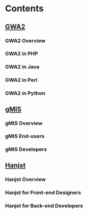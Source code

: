 
# Contents

## [GWA2](gwa2/index)


### GWA2 Overview
### GWA2 in PHP
### GWA2 in Java
### GWA2 in Perl
### GWA2 in Python

## [gMIS](gmis/index)

### gMIS Overview
### gMIS End-users
### gMIS Developers

## [Hanjst](hanjst/index)

### Hanjst Overview
### Hanjst for Front-end Designers
### Hanjst for Back-end Developers


<!--stackedit_data:
eyJoaXN0b3J5IjpbLTI1NDAwODE1NSwtMTI0MzA1OTAwNCw1Mz
YwMjM1MCw5ODg0MTQyMTAsLTQ1MjM1ODUxNCwtMTUwODg5NzQz
MCwtNjEzNDExNjc0LDEyNzU3MzUxNDldfQ==
-->
